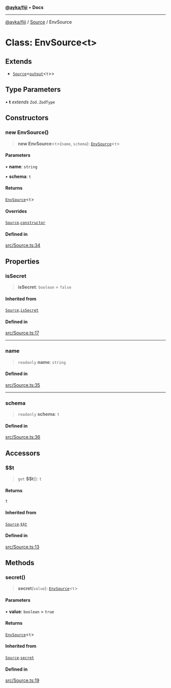 [**@ayka/fiji**](../../../README.md) • **Docs**

***

[@ayka/fiji](../../../globals.md) / [Source](../README.md) / EnvSource

# Class: EnvSource\<t\>

## Extends

- [`Source`](Source.md)\<[`output`](../../Zod/namespaces/z/type-aliases/output.md)\<`t`\>\>

## Type Parameters

• **t** *extends* `Zod.ZodType`

## Constructors

### new EnvSource()

> **new EnvSource**\<`t`\>(`name`, `schema`): [`EnvSource`](EnvSource.md)\<`t`\>

#### Parameters

• **name**: `string`

• **schema**: `t`

#### Returns

[`EnvSource`](EnvSource.md)\<`t`\>

#### Overrides

[`Source`](Source.md).[`constructor`](Source.md#constructors)

#### Defined in

[src/Source.ts:34](https://github.com/AndreyMork/fiji/blob/144c0091223d6b00e7f3dad83fbdc3098be7f48c/src/Source.ts#L34)

## Properties

### isSecret

> **isSecret**: `boolean` = `false`

#### Inherited from

[`Source`](Source.md).[`isSecret`](Source.md#issecret)

#### Defined in

[src/Source.ts:17](https://github.com/AndreyMork/fiji/blob/144c0091223d6b00e7f3dad83fbdc3098be7f48c/src/Source.ts#L17)

***

### name

> `readonly` **name**: `string`

#### Defined in

[src/Source.ts:35](https://github.com/AndreyMork/fiji/blob/144c0091223d6b00e7f3dad83fbdc3098be7f48c/src/Source.ts#L35)

***

### schema

> `readonly` **schema**: `t`

#### Defined in

[src/Source.ts:36](https://github.com/AndreyMork/fiji/blob/144c0091223d6b00e7f3dad83fbdc3098be7f48c/src/Source.ts#L36)

## Accessors

### $$t

> `get` **$$t**(): `t`

#### Returns

`t`

#### Inherited from

[`Source`](Source.md).[`$$t`](Source.md#$$t)

#### Defined in

[src/Source.ts:13](https://github.com/AndreyMork/fiji/blob/144c0091223d6b00e7f3dad83fbdc3098be7f48c/src/Source.ts#L13)

## Methods

### secret()

> **secret**(`value`): [`EnvSource`](EnvSource.md)\<`t`\>

#### Parameters

• **value**: `boolean` = `true`

#### Returns

[`EnvSource`](EnvSource.md)\<`t`\>

#### Inherited from

[`Source`](Source.md).[`secret`](Source.md#secret)

#### Defined in

[src/Source.ts:19](https://github.com/AndreyMork/fiji/blob/144c0091223d6b00e7f3dad83fbdc3098be7f48c/src/Source.ts#L19)
